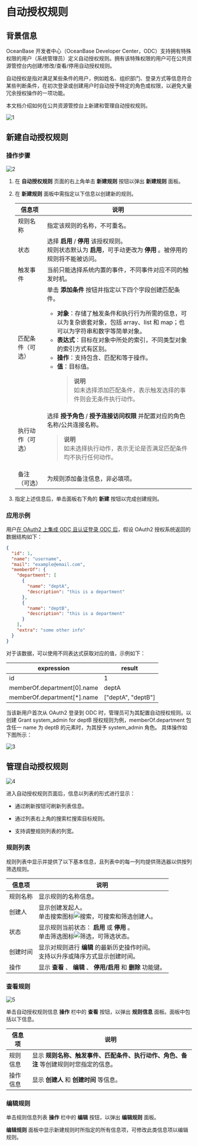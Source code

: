 # 自动授权规则



## 背景信息

OceanBase 开发者中心（OceanBase Developer Center，ODC）支持拥有特殊权限的用户（系统管理员）定义自动授权规则。拥有该特殊权限的用户可在公共资源管控台内创建/修改/查看/停用自动授权规则。

自动授权是指对满足某些条件的用户，例如姓名、组织部门、登录方式等信息符合某些判断条件，在初次登录或创建用户时自动授予特定的角色或权限，以避免大量冗余授权操作的一项功能。

本文档介绍如何在公共资源管控台上新建和管理自动授权规则。

![1](https://obbusiness-private.oss-cn-shanghai.aliyuncs.com/doc/img/odc/410/Automatic%20Authorization%20Rules/1.png)

## 新建自动授权规则

### 操作步骤

![2](https://obbusiness-private.oss-cn-shanghai.aliyuncs.com/doc/img/odc/410/Automatic%20Authorization%20Rules/2.1.png)

1. 在 **自动授权规则** 页面的右上角单击 **新建规则** 按钮以弹出 **新建规则** 面板。


2. 在 **新建规则** 面板中需指定以下信息以创建新的规则。

   | 信息项    | 说明|
   |--------|-------------------------------------------------------------------------------------------------------------------------------------------------------------------------------------------------------------------------------------------------------------------------------------------------------------------------------------------------------------------|
   | 规则名称   | 指定该规则的名称，不可重名。 |
   | 状态     | 选择 **启用** / **停用** 该授权规则。<br> 规则状态默认为 **启用**，可手动更改为 **停用** 。被停用的规则将不能被访问。 |
   | 触发事件   | 当前只能选择系统内置的事件，不同事件对应不同的触发时机。|
   | 匹配条件（可选）   | 单击 **添加条件**  按钮并指定以下四个字段创建匹配条件。<ul><li> **对象**：存储了触发条件和执行行为所需的信息，可以为复杂嵌套对象，包括 array、list 和 map；也可以为字符串和数字等简单对象。 </li><li> **表达式**：目标在对象中所处的索引，不同类型对象的索引方式有区别。 </li><li> **操作**：支持包含、匹配和等于操作。 </li><li> **值**：目标值。<blockquote>**说明**</br>如未选择添加匹配条件，表示触发选择的事件则会无条件执行动作。</blockquote>|
   | 执行动作（可选）   | 选择 **授予角色** / **授予连接访问权限** 并配置对应的角色名称/公共连接名称。<blockquote>**说明**</br>如未选择执行动作，表示无论是否满足匹配条件均不执行任何动作。</blockquote> |
   | 备注（可选） | 为规则添加备注信息，非必填项。|

3. 指定上述信息后，单击面板右下角的 **新建** 按钮以完成创建规则。

### 应用示例

用户[在 OAuth2 上集成 ODC 且认证登录 ODC 后](../../../1000.system-integration/200.oauth2-account-integration-guide/100.oauth2-overview.md)，假设 OAuth2 授权系统返回的数据结构如下：

```json
{
  "id": 1,
  "name": "username",
  "mail": "example@email.com",
  "memberOf": {
    "department": [
      {
        "name": "deptA",
        "description": "this is a department"
      },
      {
        "name": "deptB",
        "description": "this is a department"
      }
    ],
    "extra": "some other info"
  }
}
```


对于该数据，可以使用不同表达式获取对应的值，示例如下：

| **expression**                 | **result**           |
|--------------------------------|----------------------|
| id                             | 1                    |
| memberOf.department\[0\].name  | deptA                |
| memberOf.department\[\*\].name | \["deptA", "deptB"\] |


当该新用户首次从 OAuth2 登录到 ODC 时，管理员可为其配置自动授权规则。以创建 Grant system_admin for deptB 授权规则为例，memberOf.department 包含任一 name 为 deptB 的元素时，为其授予 system_admin 角色。 具体操作如下图所示：

![3](https://obbusiness-private.oss-cn-shanghai.aliyuncs.com/doc/img/odc/410/Automatic%20Authorization%20Rules/6.png)

## 管理自动授权规则

![4](https://obbusiness-private.oss-cn-shanghai.aliyuncs.com/doc/img/odc/410/Automatic%20Authorization%20Rules/4.png)

进入自动授权规则页面后，信息以列表的形式进行显示：

* 通过刷新按钮可刷新列表信息。

* 通过列表右上角的搜索栏搜索目标规则。

* 支持调整规则列表的列宽。


### 规则列表

规则列表中显示并提供了以下基本信息，且列表中的每一列均提供筛选器以供按列筛选规则。

| 信息项  | 说明|
|------|----------------------------------------------------------------------------------------|
| 规则名称 | 显示规则的名称信息。                                                                             |
| 创建人  | 显示创建发起人。<br> 单击搜索图标![搜索](https://help-static-aliyun-doc.aliyuncs.com/assets/img/zh-CN/5526247461/p416691.jpg)，可搜索和筛选创建人。                 |
| 状态   | 显示规则当前状态： **启用**  或 **停用** 。<br> 单击筛选图标![筛选](https://help-static-aliyun-doc.aliyuncs.com/assets/img/zh-CN/0583667361/p352180.jpg)，可筛选状态。 |
| 创建时间 | 显示对规则进行 **编辑**  的最新历史操作时间。<br> 支持以升序或降序方式显示创建时间。                           |
| 操作   | 显示 **查看** 、 **编辑** 、 **停用/启用**  和 **删除** 功能键。 |


### 查看规则

![5](https://obbusiness-private.oss-cn-shanghai.aliyuncs.com/doc/img/odc/410/Automatic%20Authorization%20Rules/5.png)

单击自动授权规则信息 **操作** 栏中的 **查看** 按钮，以弹出 **规则信息** 面板。面板中包括以下信息。

| 信息项  | 说明                                             |
|------|------------------------------------------------|
| 规则信息 | 显示 **规则名称、触发事件、匹配条件、执行动作、角色、备注** 等创建规则时您指定的信息。 |
| 操作信息 | 显示 **创建人** 和 **创建时间** 等信息。                     |

### 编辑规则

单击规则信息列表 **操作** 栏中的 **编辑** 按钮，以弹出 **编辑规则** 面板。

**编辑规则** 面板中显示新建规则时所指定的所有信息项，可修改此类信息项以编辑规则。
